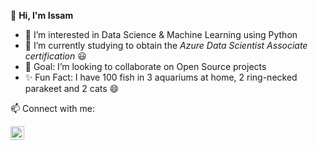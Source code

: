 

 👋 <b>Hi, I'm Issam</b>
- 👀 I’m interested in Data Science & Machine Learning using Python
- 🌱 I’m currently studying to obtain the <i>Azure Data Scientist Associate certification</i> 😃
- 💞️ Goal: I’m looking to collaborate on Open Source projects
- ✨ Fun Fact: I have 100 fish in 3 aquariums at home, 2 ring-necked parakeet and 2 cats :smile:

📫 Connect with me:

<a href="https://www.linkedin.com/in/issam-amazdouy-8b2525118/">
  <img align="left" alt="Issam | LinkedIn" width="22px" src="https://cdn.jsdelivr.net/npm/simple-icons@v3/icons/linkedin.svg">


<!---
D4P33R/D4P33R is a ✨ special ✨ repository because its `README.md` (this file) appears on your GitHub profile.
You can click the Preview link to take a look at your changes.
--->
